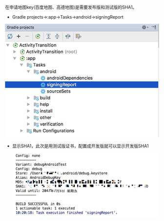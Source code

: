 在申请地图key(百度地图、高德地图)是需要发布版和测试版的SHA1。

* Gradle projects->:app->Tasks->android->signingReport

![1](https://github.com/cfyushi/cfyushi.github.io/blob/master/_posts/img/as_get_sha1/1.png?raw=true)

* 显示SHA1，此次是用测试版证书，配置成开发版就可以显示开发版SHA1

  ![2](https://github.com/cfyushi/cfyushi.github.io/blob/master/_posts/img/as_get_sha1/2.png?raw=true)